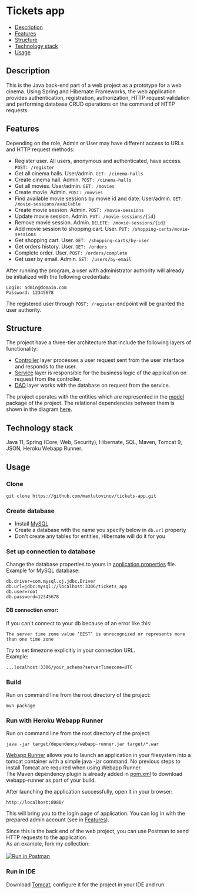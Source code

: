 # Tickets app

<!-- TOC -->

* [Description](#description)
* [Features](#features)
* [Structure](#structure)
* [Technology stack](#technology-stack)
* [Usage](#usage)

<!-- TOC -->

## Description

This is the Java back-end part of a web project as a prototype for a web cinema. Using Spring and Hibernate Frameworks,
the web application provides authentication, registration, authorization, HTTP request validation and performing
database CRUD operations on the command of HTTP requests.

## Features

Depending on the role, Admin or User may have different access to URLs and HTTP request methods:<br>

* Register user. All users, anonymous and authenticated, have access. `POST: /register`
* Get all cinema halls. User/admin. `GET: /cinema-halls`
* Create cinema hall. Admin. `POST: /cinema-halls`
* Get all movies. User/admin. `GET: /movies`
* Create movie. Admin. `POST: /movies`
* Find available movie sessions by movie id and date. User/admin. `GET: /movie-sessions/available`
* Create movie session. Admin. `POST: /movie-sessions`
* Update movie session. Admin. `PUT: /movie-sessions/{id}`
* Remove movie session. Admin. `DELETE: /movie-sessions/{id}`
* Add movie session to shopping cart. User. `PUT: /shopping-carts/movie-sessions`
* Get shopping cart. User. `GET: /shopping-carts/by-user`
* Get orders history. User. `GET: /orders`
* Complete order. User. `POST: /orders/complete`
* Get user by email. Admin. `GET: /users/by-email`

After running the program, a user with administrator authority will already be initialized with the following
credentials:

    Login: admin@domain.com
    Password: 12345678

The registered user through `POST: /register` endpoint will be granted the user authority.

## Structure

The project have a three-tier architecture that include the following layers of functionality:

- [Controller](src/main/java/cinema/controller) layer processes a user request sent from the user interface and responds
  to the user.
- [Service](src/main/java/cinema/service) layer is responsible for the business logic of the application on request from
  the controller.
- [DAO](src/main/java/cinema/dao) layer works with the database on request from the service.

The project operates with the entities which are represented in the [model](src/main/java/cinema/model) package of the
project. The relational dependencies between them is shown in the diagram [here](cinema_uml.png).

## Technology stack

Java 11, Spring (Core, Web, Security), Hibernate, SQL, Maven, Tomcat 9, JSON, Heroku Webapp Runner.

## Usage

### Clone

    git clone https://github.com/maxlutovinov/tickets-app.git

### Create database

* Install [MySQL](https://dev.mysql.com/downloads/workbench/)
* Create a database with the name you specify below in `db.url` property
* Don't create any tables for entities, Hibernate will do it for you

### Set up connection to database

Change the database properties to yours in [application.properties](src/main/resources/application.properties) file.<br>
Example for MySQL database:

    db.driver=com.mysql.cj.jdbc.Driver
    db.url=jdbc:mysql://localhost:3306/tickets_app
    db.user=root
    db.password=12345678

#### DB connection error:

If you can't connect to your db because of an error like this:

    The server time zone value ‘EEST’ is unrecognized or represents more than one time zone

Try to set timezone explicitly in your connection URL. <br>Example:

    ...localhost:3306/your_schema?serverTimezone=UTC

### Build

Run on command line from the root directory of the project:

    mvn package

### Run with Heroku Webapp Runner

Run on command line from the root directory of the project:

    java -jar target/dependency/webapp-runner.jar target/*.war

[Webapp Runner](https://github.com/heroku/devcenter-webapp-runner) allows you to launch an application in your
filesystem into a tomcat container with a simple java -jar command. No previous steps to install Tomcat are required
when using Webapp Runner.<br>
The Maven dependency plugin is already added in [pom.xml](pom.xml) to download webapp-runner as part of your build.

After launching the application successfully, open it in your browser:

    http://localhost:8080/

This will bring you to the login page of application. You can log in with the prepared admin account (see
in [Features](#features)).<br>

Since this is the back end of the web project, you can use Postman to send HTTP requests to the application.<br>
As an example, fork my collection:<br><br>
[![Run in Postman](https://run.pstmn.io/button.svg)](https://god.gw.postman.com/run-collection/22141349-1bdb1050-acab-40cf-9e6e-5137bd20b660?action=collection%2Ffork&collection-url=entityId%3D22141349-1bdb1050-acab-40cf-9e6e-5137bd20b660%26entityType%3Dcollection%26workspaceId%3Da134d96c-8c98-4857-a916-55b532b3c9b7)

### Run in IDE

Download [Tomcat](https://tomcat.apache.org/download-90.cgi), configure it for the project in your IDE and run.
